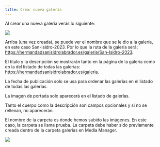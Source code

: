 ```yaml
---
title: Crear nueva galería
---
```


Al crear una nueva galería verás lo siguiente:

![](/images/manual-usuario/nueva-galería.webp)

Arriba (una vez creada), se puede ver el nombre que se le dio a la galería, en este caso San-Isidro-2023. Por lo que la ruta de la galería será: https://hermandadsanisidrolabrador.es/galeria/San-Isidro-2023.

El título y la descripción se mostrarán tanto en la página de la galería como en la del listado de todas las galerías: https://hermandadsanisidrolabrador.es/galeria.

La fecha de publicación solo se usa para ordenar las galerías en el listado de todas las galerías.

La imagen de portada solo aparecerá en el listado de galerías.

Tanto el cuerpo como la descripción son campos opcionales y si no se rellenan, no aparecerán.

El nombre de la carpeta es donde hemos subido las imágenes. En este caso, la carpeta se llama prueba. La carpeta debe haber sido previamente creada dentro de la carpeta galerías en Media Manager.

![](/images/manual-usuario/media-manager-gallery.webp)
